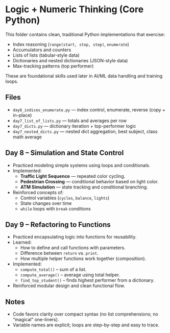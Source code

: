 # Logic + Numeric Thinking (Core Python)

This folder contains clean, traditional Python implementations that exercise:
- Index reasoning (`range(start, stop, step)`, `enumerate`)
- Accumulators and counters
- Lists of lists (tabular-style data)
- Dictionaries and nested dictionaries (JSON-style data)
- Max-tracking patterns (top performer)

These are foundational skills used later in AI/ML data handling and training loops.

## Files
- `day6_indices_enumerate.py` — index control, enumerate, reverse (copy + in-place)
- `day7_list_of_lists.py` — totals and averages per row
- `day7_dicts.py` — dictionary iteration + top-performer logic
- `day7_nested_dicts.py` — nested dict aggregation, best subject, class math average
## Day 8 – Simulation and State Control
- Practiced modeling simple systems using loops and conditionals.
- Implemented:
  - **Traffic Light Sequence** — repeated color cycling.
  - **Pedestrian Crossing** — conditional behavior based on light color.
  - **ATM Simulation** — state tracking and conditional branching.
- Reinforced concepts of:
  - Control variables (`cycles`, `balance`, `lights`)
  - State changes over time
  - `while` loops with `break` conditions

## Day 9 – Refactoring to Functions
- Practiced encapsulating logic into functions for reusability.
- Learned:
  - How to define and call functions with parameters.
  - Difference between `return` vs. `print`.
  - How multiple helper functions work together (composition).
- Implemented:
  - `compute_total()` – sum of a list.
  - `compute_average()` – average using total helper.
  - `find_top_student()` – finds highest performer from a dictionary.
- Reinforced modular design and clean functional flow.

## Notes
- Code favors clarity over compact syntax (no list comprehensions; no “magical” one-liners).
- Variable names are explicit; loops are step-by-step and easy to trace.
